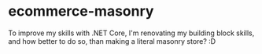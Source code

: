 # ecommerce-masonry
To improve my skills with .NET Core, I'm renovating my building block skills, and how better to do so, than making a literal masonry store? :D
